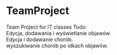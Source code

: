 # TeamProject
Team Project for IT classes
Todo: <br>
Edycja, dodawania i wyświetlanie objawów.<br>
Edycja i dodawanie chorób.<br>
wyszukiwanie chorób po idkach objawów.


